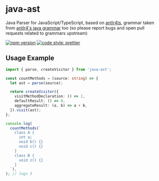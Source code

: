 # java-ast

Java Parser for JavaScript/TypeScript, based on [antlr4ts](https://www.npmjs.com/package/antlr4ts), grammar taken from [antlr4's java grammar](https://github.com/antlr/grammars-v4/tree/master/java/java) too (so please report bugs and open pull requests related to grammars upstream)

[![npm version](https://img.shields.io/npm/v/java-ast.svg?style=flat-square)](https://www.npmjs.com/package/java-ast)
[![code style: prettier](https://img.shields.io/badge/code_style-prettier-ff69b4.svg?style=flat-square)](https://github.com/prettier/prettier)

## Usage Example

```typescript
import { parse, createVisitor } from 'java-ast';

const countMethods = (source: string) => {
  let ast = parse(source);

  return createVisitor({
    visitMethodDeclaration: () => 1,
    defaultResult: () => 0,
    aggregateResult: (a, b) => a + b,
  }).visit(ast);
};

console.log(
  countMethods(`
    class A {
      int a;
      void b() {}
      void c() {}
    }
    class B {
      void z() {}
    }
  `),
); // logs 3
```
